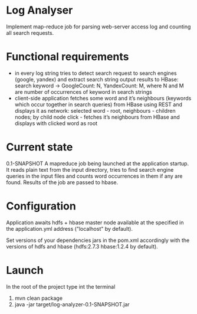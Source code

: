 Log Analyser
============


Implement map-reduce job for parsing web-server access log and counting all search requests.


Functional requirements
=======================

* in every log string tries to detect search request to search engines (google, yandex) and extract search string
  output results to HBase: search keyword -> GoogleCount: N, YandexCount: M, where N and M are number of occurrences
  of keyword in search strings
* client-side application fetches some word and it’s neighbours (keywords which occur together in search queries)
  from HBase using REST and displays it as network: selected word - root, neighbours - children nodes;
  by child node click - fetches it’s neighbours from HBase and displays with clicked word as root


Current state
========================

0.1-SNAPSHOT
A mapreduce job being launched at the application startup. It reads plain text from the input directory, tries to find
search engine queries in the input files and counts word occurrences in them if any are found.
Results of the job are passed to hbase.

Configuration
========================

Application awaits hdfs + hbase master node available at the specified in the application.yml address
("localhost" by default).

Set versions of your dependencies jars in the pom.xml accordingly with the versions of hdfs and hbase
(hdfs:2.7.3 hbase:1.2.4 by default).

Launch
========================

In the root of the project type int the terminal

1) mvn clean package
2) java -jar target/log-analyzer-0.1-SNAPSHOT.jar